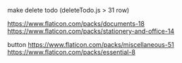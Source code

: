 make delete todo (deleteTodo.js > 31 row)

https://www.flaticon.com/packs/documents-18
https://www.flaticon.com/packs/stationery-and-office-14

button
https://www.flaticon.com/packs/miscellaneous-51
https://www.flaticon.com/packs/essential-8
